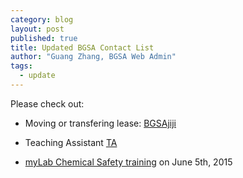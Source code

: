 ```yaml
---
category: blog
layout: post
published: true
title: Updated BGSA Contact List
author: "Guang Zhang, BGSA Web Admin"
tags: 
  - update
---
```



Please check out:

- Moving or transfering lease: [BGSAjiji](https://docs.google.com/spreadsheets/d/1s9BcBibvzUni4RXZ90X5_LQtxD_19S6mxys_-VmQ1CM/edit?pli=1#gid=0)

- Teaching Assistant [TA](http://biology.mcgill.ca/grad/ta_posts.html)

- [myLab Chemical Safety training](http://www.mcgill.ca/hr-webforms/staffdevelopment/?CourseID=443&Order=StartDate&ModuleName=EHS#Calendar) on June 5th, 2015
